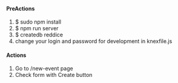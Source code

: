 <h4>PreActions</h4>
<ol>
	<li>$ sudo npm install</li>
	<li>$ npm run server</li>
	<li>$ createdb reddice</li>
	<li>change your login and password for development in knexfile.js</li>
</ol>

<h4>Actions</h4>
<ol>
	<li>Go to /new-event page</li>
	<li>Check form with Create button</li>
</ol>
